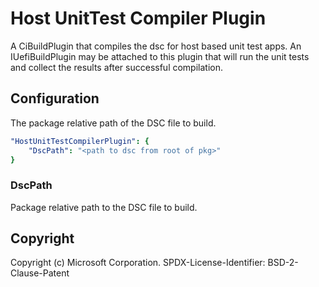 # Host UnitTest Compiler Plugin

A CiBuildPlugin that compiles the dsc for host based unit test apps.
An IUefiBuildPlugin may be attached to this plugin that will run the unit tests and collect the results after successful compilation.

## Configuration

The package relative path of the DSC file to build.

``` yaml
"HostUnitTestCompilerPlugin": {
    "DscPath": "<path to dsc from root of pkg>"
}
```

### DscPath

Package relative path to the DSC file to build.

## Copyright

Copyright (c) Microsoft Corporation.
SPDX-License-Identifier: BSD-2-Clause-Patent

